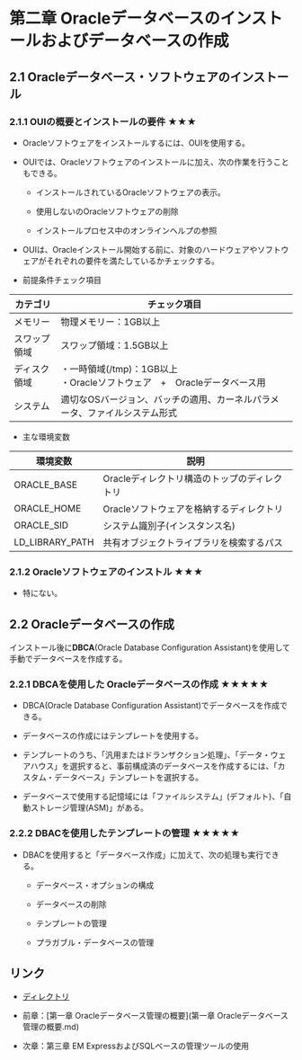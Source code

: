# 第二章 Oracleデータベースのインストールおよびデータベースの作成

## 2.1 Oracleデータベース・ソフトウェアのインストール

### 2.1.1 OUIの概要とインストールの要件 ★★★

+ Oracleソフトウェアをインストールするには、OUIを使用する。

+ OUIでは、Oracleソフトウェアのインストールに加え、次の作業を行うこともできる。

    + インストールされているOracleソフトウェアの表示。

    + 使用しないのOracleソフトウェアの削除

    + インストールプロセス中のオンラインヘルプの参照

+ OUIは、Oracleインストール開始する前に、対象のハードウェアやソフトウェアがそれぞれの要件を満たしているかチェックする。

+ 前提条件チェック項目

|カテゴリ |チェック項目 |
|---- |---- |
|メモリー |物理メモリー：1GB以上 |
|スワップ領域 |スワップ領域：1.5GB以上 |
|ディスク領域 |・一時領域(/tmp)：1GB以上<br>・Oracleソフトウェア　+　Oracleデータベース用 |
|システム |適切なOSバージョン、バッチの適用、カーネルパラメータ、ファイルシステム形式 |

+ 主な環境変数

|環境変数 |説明 |
|---- |---- |
|ORACLE_BASE |Oracleディレクトリ構造のトップのディレクトリ |
|ORACLE_HOME |Oracleソフトウェアを格納するディレクトリ |
|ORACLE_SID |システム識別子(インスタンス名) |
|LD_LIBRARY_PATH |共有オブジェクトライブラリを検索するパス |

### 2.1.2 Oracleソフトウェアのインストル ★★★

+ 特にない。

## 2.2 Oracleデータベースの作成

インストール後に**DBCA**(Oracle Database Configuration Assistant)を使用して手動でデータベースを作成する。

### 2.2.1 DBCAを使用した Oracleデータベースの作成 ★★★★★

+ DBCA(Oracle Database Configuration Assistant)でデータベースを作成できる。

+ データベースの作成にはテンプレートを使用する。

+ テンプレートのうち、「汎用またはドランザクション処理」、「データ・ウェアハウス」を選択すると、事前構成済のデータベースを作成するには、「カスタム・データベース」テンプレートを選択する。

+ データベースで使用する記憶域には「ファイルシステム」(デフォルト)、「自動ストレージ管理(ASM)」がある。

### 2.2.2 DBACを使用したテンプレートの管理 ★★★★★

+ DBACを使用すると「データベース作成」に加えて、次の処理も実行できる。

    + データベース・オプションの構成

    + データベースの削除

    + テンプレートの管理

    + プラガブル・データベースの管理
   
## リンク

- [ディレクトリ](./../directory.md)

- 前章：[第一章 Oracleデータベース管理の概要](第一章 Oracleデータベース管理の概要.md)

- 次章：第三章 EM ExpressおよびSQLベースの管理ツールの使用
